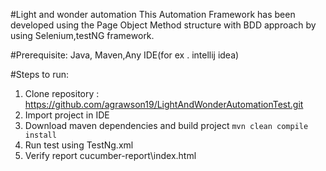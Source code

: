 #Light and wonder automation
This Automation Framework has been developed using the Page Object Method structure with BDD
approach by using  Selenium,testNG framework.

#Prerequisite: Java, Maven,Any IDE(for ex . intellij idea)

#Steps to run:
1. Clone repository : https://github.com/agrawson19/LightAndWonderAutomationTest.git
2. Import project in IDE
3. Download maven  dependencies and build project 
`mvn clean compile install`
4. Run test using TestNg.xml
5. Verify report cucumber-report\index.html

